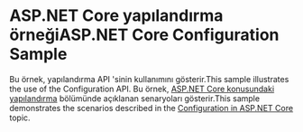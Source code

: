 # <a name="aspnet-core-configuration-sample"></a><span data-ttu-id="8c3c5-101">ASP.NET Core yapılandırma örneği</span><span class="sxs-lookup"><span data-stu-id="8c3c5-101">ASP.NET Core Configuration Sample</span></span>

<span data-ttu-id="8c3c5-102">Bu örnek, yapılandırma API 'sinin kullanımını gösterir.</span><span class="sxs-lookup"><span data-stu-id="8c3c5-102">This sample illustrates the use of the Configuration API.</span></span> <span data-ttu-id="8c3c5-103">Bu örnek, [ASP.NET Core konusundaki yapılandırma](https://docs.microsoft.com/aspnet/core/fundamentals/configuration) bölümünde açıklanan senaryoları gösterir.</span><span class="sxs-lookup"><span data-stu-id="8c3c5-103">This sample demonstrates the scenarios described in the [Configuration in ASP.NET Core](https://docs.microsoft.com/aspnet/core/fundamentals/configuration) topic.</span></span>
